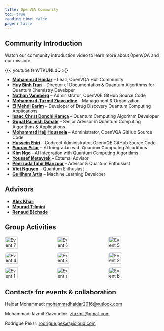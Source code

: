 ```yaml
---
title: OpenVQA Community
toc: true
reading_time: false
pager: false
---
```


## Community Introduction
Watch our community introduction video to learn more about OpenVQA and our mission:

{{< youtube fenVTKUNLdQ >}}

- **[Mohammad Haidar](https://www.linkedin.com/in/mohammad-haidar-phd-quantum-3930041a4/)** – Lead, OpenVQA Hub Community  
- **[Huy Binh Tran](https://www.linkedin.com/in/huybinhtran)** – Director of Documentation & Quantum Algorithms for Quantum Chemistry Developer
- **[Nathan Vaneberg](https://www.linkedin.com/in/nathan-vaneberg-33b61b184/)** – Administrator, OpenVQE GitHub Source Code  
- **[Mohammad-Tazmil Ziavoudine](https://www.linkedin.com/in/mohammad-tazmil-ziavoudine)** – Management & Organization  
- **[El Mehdi Karim](https://www.linkedin.com/in/el-mehdi-karim-54b300188/)** – Developer of Drug Discovery Quantum Computing Applications  
- **[Isaac Christ Donchi Kamga](https://www.linkedin.com/in/don-isaac/)** – Quantum Computing Algorithm Developer  
- **[Gopal Ramesh Dahale](https://www.linkedin.com/in/gopald27/)** – Senior Advisor in Quantum Computing Algorithms & Applications  
- **[Mohammad Hajj Houssein](https://www.linkedin.com/in/mohammad-hajj-houssein-579546195/)** – Administrator, OpenVQA GitHub Source Code  
- **[Hussein Shiri](https://www.linkedin.com/in/hussein-shiri/)** – Codirect Administrator, OpenVQE GitHub Source Code  
- **[Poorav Polar](https://www.linkedin.com/in/poorav-polar)** – AI Integration with Quantum Computing Algorithms  
- **[Kim Ngo](https://www.linkedin.com/in/kim-ngo-557655225/)** – AI Integration with Quantum Computing Algorithms  
- **[Youssef Metayrek](https://www.linkedin.com/in/youssef-metayrek-681839231/)** – External Advisor  
- **[Peerzada Tahir Manzoor](https://www.linkedin.com/in/peerzada-tahir-m-b8896b189/)** – Advisor & Quantum Enthusiast  
- **[Viet Nguyen](https://www.linkedin.com/in/viet-nguyen)** – Quantum Enthusiast  
- **[Guillhem Artis](https://www.linkedin.com/in/guillhem-artis-6a0618161/)** – Machine Learning Developer  

## Advisors
- **[Alex Khan](https://www.linkedin.com/in/alexkhanmba/?utm_source=share&utm_campaign=share_via&utm_content=profile&utm_medium=android_app)** 
- **[Mourad Telmini](https://www.linkedin.com/in/mourad-telmini-77646130/?utm_source=share&utm_campaign=share_via&utm_content=profile&utm_medium=android_app)**
- **[Renaud Béchade](https://www.linkedin.com/in/renaudbechade/?utm_source=share&utm_campaign=share_via&utm_content=profile&utm_medium=android_app)**

## Group Activities

<div class="gallery">
  <img src="/uploads/ev7.jpeg" alt="Event 7">
  <img src="/uploads/ev6.jpeg" alt="Event 6">
  <img src="/uploads/ev5.jpeg" alt="Event 5">
  <img src="/uploads/ev4.jpeg" alt="Event 4">
  <img src="/uploads/ev3.jpeg" alt="Event 3">
  <img src="/uploads/ev2.jpeg" alt="Event 2">
  <img src="/uploads/ev1.jpeg" alt="Event 1">
  <img src="/uploads/ev_a.jpeg" alt="Event a">
  <img src="/uploads/ev_b.jpeg" alt="Event b">

</div>

<style>
.gallery {
  display: flex;
  flex-wrap: wrap;
  gap: 12px;
}
.gallery img {
  width: calc(33.333% - 12px);
  height: auto;
  border-radius: 7px;
  object-fit: cover;
}
</style>

## Contacts for events & collaboration

Haidar Mohammad: mohammadhaidar2016@outlook.com

Mohammad-Tazmil Ziavoudine: ztazmil@gmail.com

Rodrigue Pekar: rodrigue.pekar@icloud.com